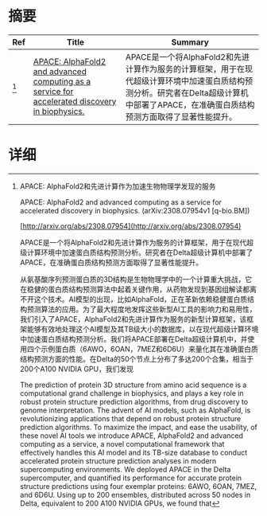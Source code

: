 # 摘要

| Ref | Title | Summary |
| --- | --- | --- |
| [^1] | [APACE: AlphaFold2 and advanced computing as a service for accelerated discovery in biophysics.](http://arxiv.org/abs/2308.07954) | APACE是一个将AlphaFold2和先进计算作为服务的计算框架，用于在现代超级计算环境中加速蛋白质结构预测分析。研究者在Delta超级计算机中部署了APACE，在准确蛋白质结构预测方面取得了显著性能提升。 |

# 详细

[^1]: APACE: AlphaFold2和先进计算作为加速生物物理学发现的服务

    APACE: AlphaFold2 and advanced computing as a service for accelerated discovery in biophysics. (arXiv:2308.07954v1 [q-bio.BM])

    [http://arxiv.org/abs/2308.07954](http://arxiv.org/abs/2308.07954)

    APACE是一个将AlphaFold2和先进计算作为服务的计算框架，用于在现代超级计算环境中加速蛋白质结构预测分析。研究者在Delta超级计算机中部署了APACE，在准确蛋白质结构预测方面取得了显著性能提升。

    

    从氨基酸序列预测蛋白质的3D结构是生物物理学中的一个计算重大挑战，它在稳健的蛋白质结构预测算法中起着关键作用，从药物发现到基因组解读都离不开这个技术。AI模型的出现，比如AlphaFold，正在革新依赖稳健蛋白质结构预测算法的应用。为了最大程度地发挥这些新型AI工具的影响力和易用性，我们引入了APACE，AlphaFold2和先进计算作为服务的新型计算框架，该框架能够有效地处理这个AI模型及其TB级大小的数据库，以在现代超级计算环境中加速蛋白质结构预测分析。我们将APACE部署在Delta超级计算机中，并使用四个示例蛋白质（6AWO，6OAN，7MEZ和6D6U）来量化其在准确蛋白质结构预测方面的性能。在Delta的50个节点上分布了多达200个合集，相当于200个A100 NVIDIA GPU，我们发现

    The prediction of protein 3D structure from amino acid sequence is a computational grand challenge in biophysics, and plays a key role in robust protein structure prediction algorithms, from drug discovery to genome interpretation. The advent of AI models, such as AlphaFold, is revolutionizing applications that depend on robust protein structure prediction algorithms. To maximize the impact, and ease the usability, of these novel AI tools we introduce APACE, AlphaFold2 and advanced computing as a service, a novel computational framework that effectively handles this AI model and its TB-size database to conduct accelerated protein structure prediction analyses in modern supercomputing environments. We deployed APACE in the Delta supercomputer, and quantified its performance for accurate protein structure predictions using four exemplar proteins: 6AWO, 6OAN, 7MEZ, and 6D6U. Using up to 200 ensembles, distributed across 50 nodes in Delta, equivalent to 200 A100 NVIDIA GPUs, we found that 
    

